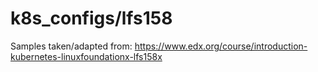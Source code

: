 # k8s_configs/lfs158

Samples taken/adapted from:
https://www.edx.org/course/introduction-kubernetes-linuxfoundationx-lfs158x
